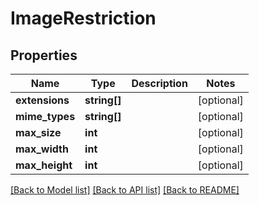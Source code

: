 # ImageRestriction

## Properties
Name | Type | Description | Notes
------------ | ------------- | ------------- | -------------
**extensions** | **string[]** |  | [optional] 
**mime_types** | **string[]** |  | [optional] 
**max_size** | **int** |  | [optional] 
**max_width** | **int** |  | [optional] 
**max_height** | **int** |  | [optional] 

[[Back to Model list]](../../README.md#documentation-for-models) [[Back to API list]](../../README.md#documentation-for-api-endpoints) [[Back to README]](../../README.md)

